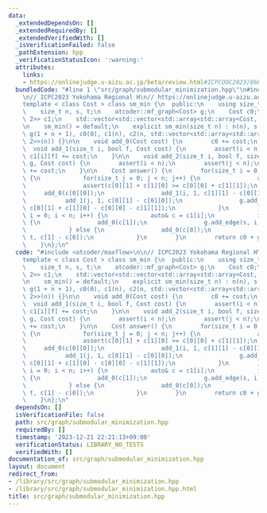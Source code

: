 ```yaml
---
data:
  _extendedDependsOn: []
  _extendedRequiredBy: []
  _extendedVerifiedWith: []
  _isVerificationFailed: false
  _pathExtension: hpp
  _verificationStatusIcon: ':warning:'
  attributes:
    links:
    - https://onlinejudge.u-aizu.ac.jp/beta/review.html#ICPCOOC2023/8680925
  bundledCode: "#line 1 \"src/graph/submodular_minimization.hpp\"\n#include <atcoder/maxflow>\n\
    \n// ICPC2023 Yokohama Regional H\n// https://onlinejudge.u-aizu.ac.jp/beta/review.html#ICPCOOC2023/8680925\n\
    template < class Cost > class sm_min {\n  public:\n    using size_t = std::size_t;\n\
    \    size_t n, s, t;\n    atcoder::mf_graph<Cost> g;\n    Cost c0;\n    std::vector<std::array<Cost,\
    \ 2>> c1;\n    std::vector<std::vector<std::array<std::array<Cost, 2>, 2>>> c2;\n\
    \n    sm_min() = default;\n    explicit sm_min(size_t n) : n(n), s(n), t(n + 1),\
    \ g(1 + n + 1), c0(0), c1(n), c2(n, std::vector<std::array<std::array<Cost, 2>,\
    \ 2>>(n)) {}\n\n    void add_0(Cost cost) {\n        c0 += cost;\n    }\n\n  \
    \  void add_1(size_t i, bool f, Cost cost) {\n        assert(i < n);\n       \
    \ c1[i][f] += cost;\n    }\n\n    void add_2(size_t i, bool f, size_t j, bool\
    \ g, Cost cost) {\n        assert(i < n);\n        assert(j < n);\n        c2[i][j][f][g]\
    \ += cost;\n    }\n\n    Cost answer() {\n        for(size_t i = 0; i < n; i++)\
    \ {\n            for(size_t j = 0; j < n; j++) {\n                auto& c = c2[i][j];\n\
    \                assert(c[0][1] + c[1][0] >= c[0][0] + c[1][1]);\n           \
    \     add_0(c[0][0]);\n                add_1(i, 1, c[1][1] - c[0][1]);\n     \
    \           add_1(j, 1, c[0][1] - c[0][0]);\n                g.add_edge(i, j,\
    \ c[0][1] + c[1][0] - c[0][0] - c[1][1]);\n            }\n        }\n        for(size_t\
    \ i = 0; i < n; i++) {\n            auto& c = c1[i];\n            if(c[0] >= c[1])\
    \ {\n                add_0(c[1]);\n                g.add_edge(s, i, c[0] - c[1]);\n\
    \            } else {\n                add_0(c[0]);\n                g.add_edge(i,\
    \ t, c[1] - c[0]);\n            }\n        }\n        return c0 + g.flow(s, t);\n\
    \    }\n};\n"
  code: "#include <atcoder/maxflow>\n\n// ICPC2023 Yokohama Regional H\n// https://onlinejudge.u-aizu.ac.jp/beta/review.html#ICPCOOC2023/8680925\n\
    template < class Cost > class sm_min {\n  public:\n    using size_t = std::size_t;\n\
    \    size_t n, s, t;\n    atcoder::mf_graph<Cost> g;\n    Cost c0;\n    std::vector<std::array<Cost,\
    \ 2>> c1;\n    std::vector<std::vector<std::array<std::array<Cost, 2>, 2>>> c2;\n\
    \n    sm_min() = default;\n    explicit sm_min(size_t n) : n(n), s(n), t(n + 1),\
    \ g(1 + n + 1), c0(0), c1(n), c2(n, std::vector<std::array<std::array<Cost, 2>,\
    \ 2>>(n)) {}\n\n    void add_0(Cost cost) {\n        c0 += cost;\n    }\n\n  \
    \  void add_1(size_t i, bool f, Cost cost) {\n        assert(i < n);\n       \
    \ c1[i][f] += cost;\n    }\n\n    void add_2(size_t i, bool f, size_t j, bool\
    \ g, Cost cost) {\n        assert(i < n);\n        assert(j < n);\n        c2[i][j][f][g]\
    \ += cost;\n    }\n\n    Cost answer() {\n        for(size_t i = 0; i < n; i++)\
    \ {\n            for(size_t j = 0; j < n; j++) {\n                auto& c = c2[i][j];\n\
    \                assert(c[0][1] + c[1][0] >= c[0][0] + c[1][1]);\n           \
    \     add_0(c[0][0]);\n                add_1(i, 1, c[1][1] - c[0][1]);\n     \
    \           add_1(j, 1, c[0][1] - c[0][0]);\n                g.add_edge(i, j,\
    \ c[0][1] + c[1][0] - c[0][0] - c[1][1]);\n            }\n        }\n        for(size_t\
    \ i = 0; i < n; i++) {\n            auto& c = c1[i];\n            if(c[0] >= c[1])\
    \ {\n                add_0(c[1]);\n                g.add_edge(s, i, c[0] - c[1]);\n\
    \            } else {\n                add_0(c[0]);\n                g.add_edge(i,\
    \ t, c[1] - c[0]);\n            }\n        }\n        return c0 + g.flow(s, t);\n\
    \    }\n};\n"
  dependsOn: []
  isVerificationFile: false
  path: src/graph/submodular_minimization.hpp
  requiredBy: []
  timestamp: '2023-12-21 22:21:13+09:00'
  verificationStatus: LIBRARY_NO_TESTS
  verifiedWith: []
documentation_of: src/graph/submodular_minimization.hpp
layout: document
redirect_from:
- /library/src/graph/submodular_minimization.hpp
- /library/src/graph/submodular_minimization.hpp.html
title: src/graph/submodular_minimization.hpp
---
```

